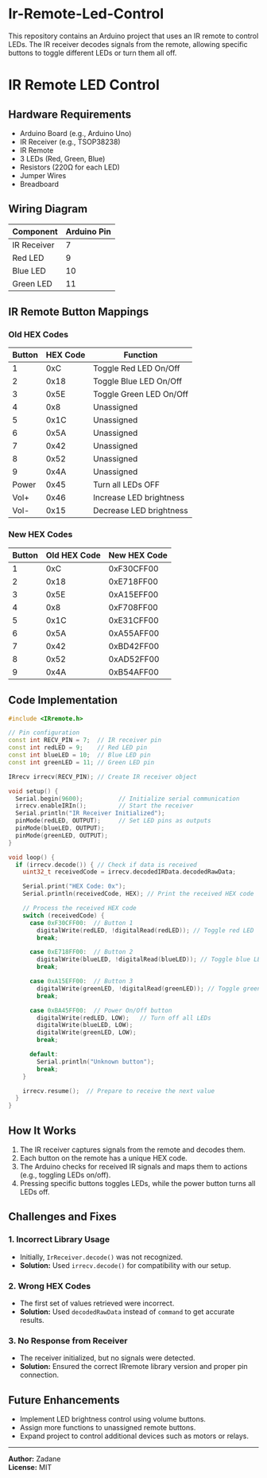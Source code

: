 # Ir-Remote-Led-Control
This repository contains an Arduino project that uses an IR remote to control LEDs. The IR receiver decodes signals from the remote, allowing specific buttons to toggle different LEDs or turn them all off.
# IR Remote LED Control

## Hardware Requirements
- Arduino Board (e.g., Arduino Uno)
- IR Receiver (e.g., TSOP38238)
- IR Remote
- 3 LEDs (Red, Green, Blue)
- Resistors (220Ω for each LED)
- Jumper Wires
- Breadboard

## Wiring Diagram
| Component     | Arduino Pin |
|--------------|------------|
| IR Receiver  | 7          |
| Red LED      | 9          |
| Blue LED     | 10         |
| Green LED    | 11         |

## IR Remote Button Mappings

### Old HEX Codes
| Button | HEX Code | Function |
|--------|---------|----------|
| 1      | 0xC     | Toggle Red LED On/Off |
| 2      | 0x18    | Toggle Blue LED On/Off |
| 3      | 0x5E    | Toggle Green LED On/Off |
| 4      | 0x8     | Unassigned |
| 5      | 0x1C    | Unassigned |
| 6      | 0x5A    | Unassigned |
| 7      | 0x42    | Unassigned |
| 8      | 0x52    | Unassigned |
| 9      | 0x4A    | Unassigned |
| Power  | 0x45    | Turn all LEDs OFF |
| Vol+   | 0x46    | Increase LED brightness |
| Vol-   | 0x15    | Decrease LED brightness |

### New HEX Codes
| Button | Old HEX Code | New HEX Code |
|--------|-------------|-------------|
| 1      | 0xC         | 0xF30CFF00  |
| 2      | 0x18        | 0xE718FF00  |
| 3      | 0x5E        | 0xA15EFF00  |
| 4      | 0x8         | 0xF708FF00  |
| 5      | 0x1C        | 0xE31CFF00  |
| 6      | 0x5A        | 0xA55AFF00  |
| 7      | 0x42        | 0xBD42FF00  |
| 8      | 0x52        | 0xAD52FF00  |
| 9      | 0x4A        | 0xB54AFF00  |

## Code Implementation
```cpp
#include <IRremote.h>

// Pin configuration
const int RECV_PIN = 7;  // IR receiver pin
const int redLED = 9;    // Red LED pin
const int blueLED = 10;  // Blue LED pin
const int greenLED = 11; // Green LED pin

IRrecv irrecv(RECV_PIN); // Create IR receiver object

void setup() {
  Serial.begin(9600);          // Initialize serial communication
  irrecv.enableIRIn();         // Start the receiver
  Serial.println("IR Receiver Initialized");
  pinMode(redLED, OUTPUT);     // Set LED pins as outputs
  pinMode(blueLED, OUTPUT);
  pinMode(greenLED, OUTPUT);
}

void loop() {
  if (irrecv.decode()) { // Check if data is received
    uint32_t receivedCode = irrecv.decodedIRData.decodedRawData;

    Serial.print("HEX Code: 0x");
    Serial.println(receivedCode, HEX); // Print the received HEX code

    // Process the received HEX code
    switch (receivedCode) {
      case 0xF30CFF00:  // Button 1
        digitalWrite(redLED, !digitalRead(redLED)); // Toggle red LED
        break;

      case 0xE718FF00:  // Button 2
        digitalWrite(blueLED, !digitalRead(blueLED)); // Toggle blue LED
        break;

      case 0xA15EFF00:  // Button 3
        digitalWrite(greenLED, !digitalRead(greenLED)); // Toggle green LED
        break;

      case 0xBA45FF00:  // Power On/Off button
        digitalWrite(redLED, LOW);   // Turn off all LEDs
        digitalWrite(blueLED, LOW);
        digitalWrite(greenLED, LOW);
        break;

      default:
        Serial.println("Unknown button");
        break;
    }

    irrecv.resume();  // Prepare to receive the next value
  }
}
```

## How It Works
1. The IR receiver captures signals from the remote and decodes them.
2. Each button on the remote has a unique HEX code.
3. The Arduino checks for received IR signals and maps them to actions (e.g., toggling LEDs on/off).
4. Pressing specific buttons toggles LEDs, while the power button turns all LEDs off.

## Challenges and Fixes
### 1. **Incorrect Library Usage**
   - Initially, `IrReceiver.decode()` was not recognized.
   - **Solution:** Used `irrecv.decode()` for compatibility with our setup.

### 2. **Wrong HEX Codes**
   - The first set of values retrieved were incorrect.
   - **Solution:** Used `decodedRawData` instead of `command` to get accurate results.

### 3. **No Response from Receiver**
   - The receiver initialized, but no signals were detected.
   - **Solution:** Ensured the correct IRremote library version and proper pin connection.

## Future Enhancements
- Implement LED brightness control using volume buttons.
- Assign more functions to unassigned remote buttons.
- Expand project to control additional devices such as motors or relays.

---
**Author:** Zadane  
**License:** MIT

